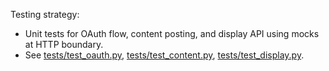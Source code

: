 Testing strategy:
- Unit tests for OAuth flow, content posting, and display API using mocks at HTTP boundary.
- See [tests/test_oauth.py](tests/test_oauth.py:1), [tests/test_content.py](tests/test_content.py:1), [tests/test_display.py](tests/test_display.py:1).
